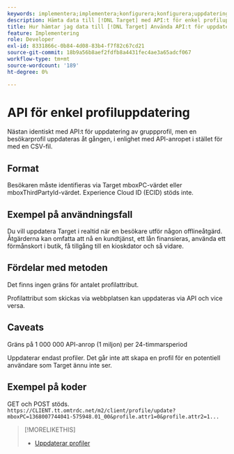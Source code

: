 ```yaml
---
keywords: implementera;implementera;konfigurera;konfigurera;uppdatering av en profil
description: Hämta data till [!DNL Target] med API:t för enkel profiluppdatering.
title: Hur hämtar jag data till [!DNL Target] Använda API:t för uppdatering av en profil?
feature: Implementering
role: Developer
exl-id: 8331866c-0b84-4d08-83b4-f7f82c67cd21
source-git-commit: 18b9a56b8aef2fdfb8a4431fec4ae3a65adcf067
workflow-type: tm+mt
source-wordcount: '189'
ht-degree: 0%

---
```


# API för enkel profiluppdatering

Nästan identiskt med API:t för uppdatering av gruppprofil, men en besökarprofil uppdateras åt gången, i enlighet med API-anropet i stället för med en CSV-fil.

## Format

Besökaren måste identifieras via Target mboxPC-värdet eller mboxThirdPartyId-värdet. Experience Cloud ID (ECID) stöds inte.

## Exempel på användningsfall

Du vill uppdatera Target i realtid när en besökare utför någon offlineåtgärd. Åtgärderna kan omfatta att nå en kundtjänst, ett lån finansieras, använda ett förmånskort i butik, få tillgång till en kioskdator och så vidare.

## Fördelar med metoden

Det finns ingen gräns för antalet profilattribut.

Profilattribut som skickas via webbplatsen kan uppdateras via API och vice versa.

## Caveats

Gräns på 1 000 000 API-anrop (1 miljon) per 24-timmarsperiod

Uppdaterar endast profiler. Det går inte att skapa en profil för en potentiell användare som Target ännu inte ser.

## Exempel på koder

GET och POST stöds. `https://CLIENT.tt.omtrdc.net/m2/client/profile/update?mboxPC=1368007744041-575948.01_00&profile.attr1=0&profile.attr2=1...`

>[!MORELIKETHIS]
>
>* [Uppdaterar profiler](https://developers.adobetarget.com/api/#updating-profiles)

